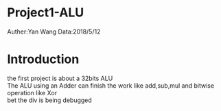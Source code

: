 # Project1-ALU
Auther:Yan Wang
Data:2018/5/12

# Introduction
the first project is about a 32bits ALU <br>
The ALU using an Adder can finish the work like add,sub,mul and bitwise operation like Xor <br>
bet the div is being debugged
